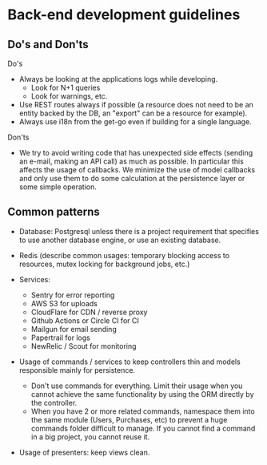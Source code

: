 # Back-end development guidelines

## Do's and Don'ts

Do's
* Always be looking at the applications logs while developing.
  * Look for N+1 queries
  * Look for warnings, etc.
* Use REST routes always if possible (a resource does not need to be an entity backed by the DB, an "export" can be a resource for example).
* Always use i18n from the get-go even if building for a single language.

Don'ts
* We try to avoid writing code that has unexpected side effects (sending an e-mail, making an API call) as much as possible. In particular this affects the usage of callbacks. We minimize the use of model callbacks and only use them to do some calculation at the persistence layer or some simple operation.


## Common patterns

* Database: Postgresql unless there is a project requirement that specifies to use another database engine, or use an existing database.

* Redis (describe common usages: temporary blocking access to resources, mutex locking for background jobs, etc.)

* Services:
  * Sentry for error reporting
  * AWS S3 for uploads
  * CloudFlare for CDN / reverse proxy
  * Github Actions or Circle CI for CI
  * Mailgun for email sending
  * Papertrail for logs
  * NewRelic / Scout for monitoring

* Usage of commands / services to keep controllers thin and models responsible mainly for persistence.
  * Don't use commands for everything. Limit their usage when you cannot achieve the same functionality by using the ORM directly by the controller.
  * When you have 2 or more related commands, namespace them into the same module (Users, Purchases, etc) to prevent a huge commands folder difficult to manage. If you cannot find a command in a big project, you cannot reuse it.

* Usage of presenters: keep views clean.
